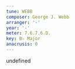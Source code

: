 ```yaml
---
tune: WEBB
composer: George J. Webb
arranger: '-'
year: '-'
meter: 7.6.7.6.D.
key: B♭ Major
anacrusis: 0
---
```

undefined